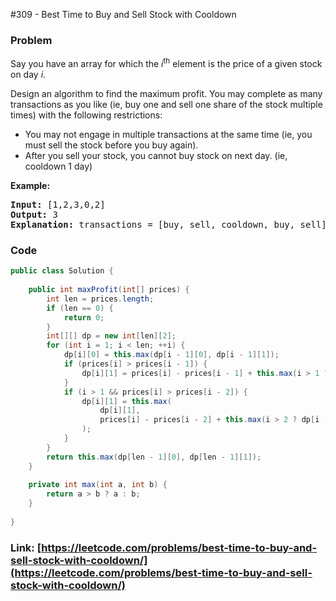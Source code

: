 #309 - Best Time to Buy and Sell Stock with Cooldown

### Problem
<p>Say you have an array for which the <i>i</i><sup>th</sup> element is the price of a given stock on day <i>i</i>.</p>

<p>Design an algorithm to find the maximum profit. You may complete as many transactions as you like (ie, buy one and sell one share of the stock multiple times) with the following restrictions:</p>

<ul>
	<li>You may not engage in multiple transactions at the same time (ie, you must sell the stock before you buy again).</li>
	<li>After you sell your stock, you cannot buy stock on next day. (ie, cooldown 1 day)</li>
</ul>

<p><b>Example:</b></p>

<pre>
<strong>Input:</strong> [1,2,3,0,2]
<strong>Output: </strong>3 
<strong>Explanation:</strong> transactions = [buy, sell, cooldown, buy, sell]
</pre>

### Code
```java
public class Solution {
    
    public int maxProfit(int[] prices) {
        int len = prices.length;
        if (len == 0) {
            return 0;
        }
        int[][] dp = new int[len][2];
        for (int i = 1; i < len; ++i) {
            dp[i][0] = this.max(dp[i - 1][0], dp[i - 1][1]);
            if (prices[i] > prices[i - 1]) {
                dp[i][1] = prices[i] - prices[i - 1] + this.max(i > 1 ? dp[i - 2][0] : 0, dp[i - 1][1]);
            }
            if (i > 1 && prices[i] > prices[i - 2]) {
                dp[i][1] = this.max(
                    dp[i][1],
                    prices[i] - prices[i - 2] + this.max(i > 2 ? dp[i - 3][0] : 0, dp[i - 2][1])
                );
            }
        }
        return this.max(dp[len - 1][0], dp[len - 1][1]);
    }
    
    private int max(int a, int b) {
        return a > b ? a : b;
    }
    
}
```
### Link: [https://leetcode.com/problems/best-time-to-buy-and-sell-stock-with-cooldown/](https://leetcode.com/problems/best-time-to-buy-and-sell-stock-with-cooldown/)
